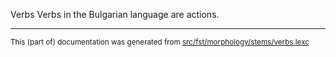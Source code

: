 Verbs
Verbs in the Bulgarian language are actions.

* * *

<small>This (part of) documentation was generated from [src/fst/morphology/stems/verbs.lexc](https://github.com/giellalt/lang-bul/blob/main/src/fst/morphology/stems/verbs.lexc)</small>
